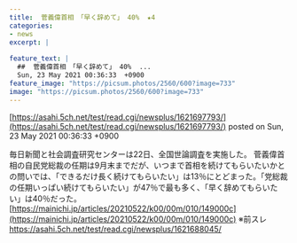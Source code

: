 ```yaml
---
title:  菅義偉首相　「早く辞めて」 40%  ★4  
categories:
- news
excerpt: |
  
feature_text: |
  ##  菅義偉首相　「早く辞めて」 40%  ...
  Sun, 23 May 2021 00:36:33  +0900
feature_image: "https://picsum.photos/2560/600?image=733"
image: "https://picsum.photos/2560/600?image=733"
---
```


[https://asahi.5ch.net/test/read.cgi/newsplus/1621697793/](https://asahi.5ch.net/test/read.cgi/newsplus/1621697793/)
posted on Sun, 23 May 2021 00:36:33  +0900

<!--more-->

毎日新聞と社会調査研究センターは22日、全国世論調査を実施した。 菅義偉首相の自民党総裁の任期は9月末までだが、いつまで首相を続けてもらいたいかとの問いでは、「できるだけ長く続けてもらいたい」は13％にとどまった。「党総裁の任期いっぱい続けてもらいたい」が47％で最も多く、「早く辞めてもらいたい」は40％だった。 [https://mainichi.jp/articles/20210522/k00/00m/010/149000c](https://mainichi.jp/articles/20210522/k00/00m/010/149000c) ※前スレ https://asahi.5ch.net/test/read.cgi/newsplus/1621688045/
